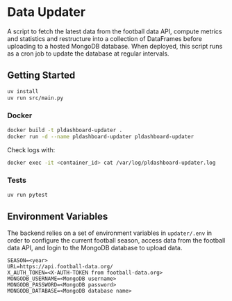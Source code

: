 # Data Updater

A script to fetch the latest data from the football data API, compute metrics and statistics and restructure into a collection of DataFrames before uploading to a hosted MongoDB database. When deployed, this script runs as a cron job to update the database at regular intervals.

## Getting Started

```bash
uv install
uv run src/main.py
```

### Docker

```bash
docker build -t pldashboard-updater .
docker run -d --name pldashboard-updater pldashboard-updater
```

Check logs with:

```bash
docker exec -it <container_id> cat /var/log/pldashboard-updater.log
```

### Tests

```bash
uv run pytest
```

## Environment Variables

The backend relies on a set of environment variables in `updater/.env` in order to configure the current football season, access data from the football data API, and login to the MongoDB database to upload data.

```text
SEASON=<year>
URL=https://api.football-data.org/
X_AUTH_TOKEN=<X-AUTH-TOKEN from football-data.org>
MONGODB_USERNAME=<MongoDB username>
MONGODB_PASSWORD=<MongoDB password>
MONGODB_DATABASE=<MongoDB database name>
```
